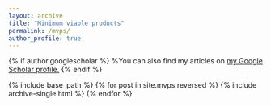 ```yaml
---
layout: archive
title: "Minimum viable products"
permalink: /mvps/
author_profile: true
---
```


{% if author.googlescholar %}
  %You can also find my articles on <u><a href="{{author.googlescholar}}">my Google Scholar profile</a>.</u>
{% endif %}

{% include base_path %}
{% for post in site.mvps reversed %}
  {% include archive-single.html %}
{% endfor %}

